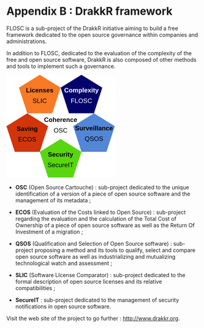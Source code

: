 # Appendix B : DrakkR framework

FLOSC is a sub-project of the DrakkR initiative aiming to build a free framework dedicated to the open source governance within companies and administrations.

In addition to FLOSC, dedicated to the evaluation of the complexity of the free and open source software, DrakkR is also composed of other methods and tools to implement such a governance.

![DrakkR Framework](Images/drakkr-schema_en.png)

* __OSC__ (Open Source Cartouche) : sub-project dedicated to the unique identification of a version of a piece of open source software and the management of its metadata ;

* __ECOS__ (Evaluation of the Costs linked to Open Source) : sub-project regarding the evaluation and the calculation of the Total Cost of Ownership of a piece of open source software as well as the Return Of Investment of a migration ;

* __QSOS__ (Qualification and Selection of Open Source software) : sub-project proposing a method and its tools to qualify, select and compare open source software as well as industrializing and mutualizing technological watch and assessment ;

* __SLIC__ (Software LIcense Comparator) : sub-project dedicated to the formal description of open source licenses and its relative compatibilities ;

* __SecureIT__ : sub-project dedicated to the management of security notifications in open source software.

Visit the web site of the project to go further : <http://www.drakkr.org>.
